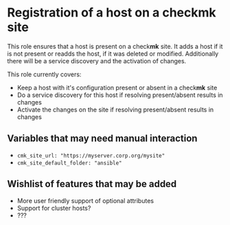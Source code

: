 # Registration of a host on a checkmk site

This role ensures that a host is present on a check**mk** site. It adds
a host if it is not present or readds the host, if it was deleted or
modified. Additionally there will be a service discovery and the
activation of changes. 

This role currently covers:
* Keep a host with it's configuration present or absent in a check**mk**
  site
* Do a service discovery for this host if resolving present/absent results
  in changes
* Activate the changes on the site if resolving present/absent results in
  changes

## Variables that may need manual interaction

* `cmk_site_url: "https://myserver.corp.org/mysite"`
* `cmk_site_default_folder: "ansible"`

## Wishlist of features that may be added

* More user friendly support of optional attributes
* Support for cluster hosts?
* ???

